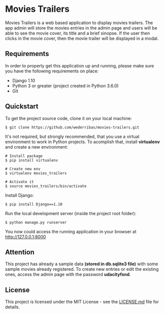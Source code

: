 # Movies Trailers

Movies Trailers is a web based application to display movies trailers. The app admin will store the movies entries in the admin page and users will be able to see the movie cover, its title and a brief sinopse. If the user then clicks in the movie cover, then the movie trailer will be displayed in a modal.

## Requirements

In order to properly get this application up and running, please make sure you have the following requirements on place:

* Django 1.10
* Python 3 or greater (project created in Python 3.6.0)
* Git

## Quickstart

To get the project source code, clone it on your local machine:

`$ git clone https://github.com/wederribas/movies-trailers.git`

It's not required, but strongly recommended, that you use a virtual environment to work in Python projects. To acomplish that, install **virtualenv** and create a new environment:

```
# Install package
$ pip install virtualenv

# Create new env
$ virtualenv movies_trailers

# Activate it
$ source movies_trailers/bin/activate
```

Install Django:

`$ pip install Django==1.10`

Run the local development server (inside the project root folder):

`$ python manage.py runserver`

You now could access the running application in your browser at http://127.0.0.1:8000

## Attention

This project has already a sample data **(stored in db.sqlite3 file)** with some sample movies already registered. To create new entries or edit the existing ones, access the admin page with the password **udacityfsnd**.

## License

This project is licensed under the MIT License - see the [LICENSE.md](https://github.com/wederribas/movies-trailers/blob/master/LICENSE) file for details.
